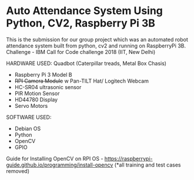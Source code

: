 # Auto Attendance System Using Python, CV2, Raspberry Pi 3B

This is the submission for our group project which was an automated robot attendance system built from python, cv2 and running on RaspberryPi 3B. Challenge - IBM Call for Code challenge 2018 (IIT, New Delhi)

HARDWARE USED:
Quadbot (Caterpillar treads, Metal Box Chasis)
- Raspberry Pi 3 Model B
- ~~RPI Camera Module~~ w Pan-TILT Hat/ Logitech Webcam
- HC-SR04 ultrasonic sensor
- PIR Motion Sensor
- HD44780 Display
- Servo Motors

SOFTWARE USED:
- Debian OS
- Python
- OpenCV
- GPIO

Guide for Installing OpenCV on RPI OS - https://raspberrypi-guide.github.io/programming/install-opencv
(*all training and test cases removed)
